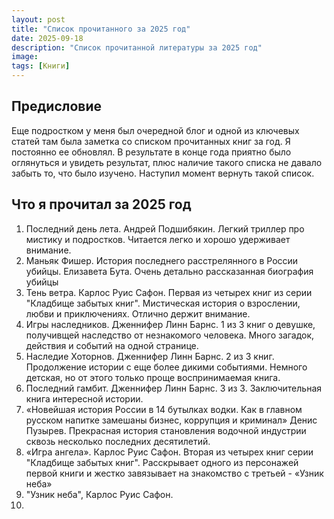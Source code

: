 ```yaml
---
layout: post
title: "Список прочитанного за 2025 год"
date: 2025-09-18
description: "Список прочитанной литературы за 2025 год"
image:
tags: [Книги]
---
```

## Предисловие
Еще подростком у меня был очередной блог и одной из ключевых статей там была заметка со списком прочитанных книг за год. Я постоянно ее обновлял. В результате в конце года приятно было оглянуться и увидеть результат, плюс наличие такого списка не давало забыть то, что было изучено. Наступил момент вернуть такой список.

## Что я прочитал за 2025 год

1. Последний день лета. Андрей Подшибякин. Легкий триллер про мистику и подростков. Читается легко и хорошо удерживает внимание.
2. Маньяк Фишер. История последнего расстрелянного в России убийцы. Елизавета Бута. Очень детально рассказанная биография убийцы
3. Тень ветра. Карлос Руис Сафон. Первая из четырех книг из серии "Кладбище забытых книг". Мистическая история о взрослении, любви и приключениях. Отлично держит внимание.
4. Игры наследников. Дженнифер Линн Барнс. 1 из 3 книг о девушке, получивщей наследство от незнакомого человека. Много загадок, действия и событий на одной странице.
5. Наследие Хоторнов. Дженнифер Линн Барнс. 2 из 3 книг. Продолжение истории с еще более дикими событиями. Немного детская, но от этого только проще воспринимаемая книга.
6. Последний гамбит. Дженнифер Линн Барнс. 3 из 3. Заключительная книга интересной истории.
7. «Новейшая история России в 14 бутылках водки. Как в главном русском напитке замешаны бизнес, коррупция и криминал» Денис Пузырев. Прекрасная история становления водочной индустрии сквозь несколько последних десятилетий. 
8. «Игра ангела». Карлос Руис Сафон. Вторая из четырех книг серии "Кладбище забытых книг". Расскрывает одного из персонажей первой книги и жестко завязывает на знакомство с третьей - «Узник неба»
9. "Узник неба", Карлос Руис Сафон. 
10. 


